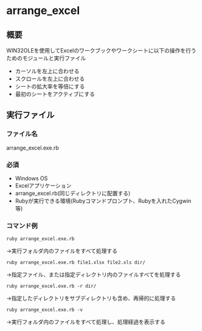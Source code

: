 # arrange_excel

## 概要

WIN32OLEを使用してExcelのワークブックやワークシートに以下の操作を行うためのモジュールと実行ファイル

- カーソルを左上に合わせる
- スクロールを左上に合わせる
- シートの拡大率を等倍にする
- 最初のシートをアクティブにする

## 実行ファイル

### ファイル名

arrange_excel.exe.rb

### 必須

- Windows OS
- Excelアプリケーション
- arrange_excel.rb(同じディレクトリに配置する)
- Rubyが実行できる環境(Rubyコマンドプロンプト、Rubyを入れたCygwin等)

### コマンド例

```
ruby arrange_excel.exe.rb
```
->実行フォルダ内のファイルをすべて処理する

```
ruby arrange_excel.exe.rb file1.xlsx file2.xls dir/
```
->指定ファイル、または指定ディレクトリ内のファイルすべてを処理する

```
ruby arrange_excel.exe.rb -r dir/
```
->指定したディレクトリをサブディレクトリも含め、再帰的に処理する

```
ruby arrange_excel.exe.rb -v
```
->実行フォルダ内のファイルをすべて処理し、処理経過を表示する

